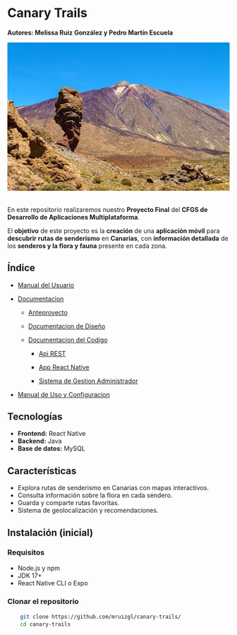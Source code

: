 # Canary Trails

__Autores: Melissa Ruiz González y Pedro Martín Escuela__

<div align=center>
    <img src="./documentation/designs/resources/portada-cc.jpg">
</div>

<br>

En este repositorio realizaremos nuestro __Proyecto Final__ del __CFGS de Desarrollo de Aplicaciones Multiplataforma__. 

El __objetivo__ de este proyecto es la __creación__ de una __aplicación móvil__ para __descubrir rutas de senderismo__ en __Canarias__, con __información detallada__ de los __senderos y la flora y fauna__ presente en cada zona. 

## Índice 

- [Manual del Usuario](./documentation/manual-de-usuario.MD)

- [Documentacion](./documentation/)

    - [Anteproyecto](./documentation/anteproyecto/)

    - [Documentacion de Diseño](./documentation/documentacion-de-diseno.MD)

    - [Documentacion del Codigo](./documentation/documentacion-de-codigo.MD)

        - [Api REST](./code/CanaryTrailsAPI/)

        - [App React Native](./code/AppCanaryTrails/)

        - [Sistema de Gestion Administrador](#gestion)

- [Manual de Uso y Configuracion](./documentation/manual-de-uso.MD)


## Tecnologías
- **Frontend:** React Native  
- **Backend:** Java  
- **Base de datos:** MySQL

## Características
- Explora rutas de senderismo en Canarias con mapas interactivos.
- Consulta información sobre la flora en cada sendero.
- Guarda y comparte rutas favoritas.
- Sistema de geolocalización y recomendaciones.

## Instalación (inicial)

### Requisitos
- Node.js y npm
- JDK 17+
- React Native CLI o Expo

### Clonar el repositorio

```bash
    git clone https://github.com/mruizgl/canary-trails/
    cd canary-trails
```



